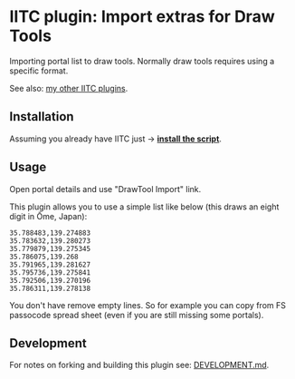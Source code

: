 # IITC plugin: Import extras for Draw Tools

Importing portal list to draw tools. Normally draw tools requires using a specific format.

See also: [my other IITC plugins](https://github.com/search?q=user%3AEccenux+iitc-plugin&type=Repositories).

Installation
------------

Assuming you already have IITC just &rarr; **[install the script](https://github.com/Eccenux/iitc-plugin-draw-tools-import-extras/raw/master/my-plugin/dist/script.user.js)**.

Usage
-----------

Open portal details and use "DrawTool Import" link.

This plugin allows you to use a simple list like below (this draws an eight digit in Ōme, Japan):
```
35.788483,139.274883
35.783632,139.280273
35.779879,139.275345
35.786075,139.268
35.791965,139.281627
35.795736,139.275841
35.792506,139.270196
35.786311,139.278138
```

You don't have remove empty lines. So for example you can copy from FS passocode spread sheet (even if you are still missing some portals).

Development
------------

For notes on forking and building this plugin see:
[DEVELOPMENT.md](DEVELOPMENT.md).